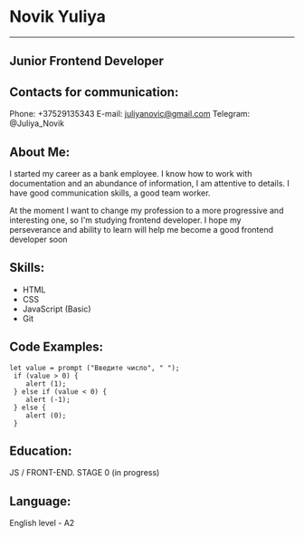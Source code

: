 # Novik Yuliya
***

## Junior Frontend Developer


## Contacts for communication:
Phone: +37529135343
E-mail: juliyanovic@gmail.com
Telegram: @Juliya_Novik


## About Me:
I started my career as a bank employee.
I know how to work with documentation and an abundance of information, I am attentive to details.
I have good communication skills, a good team worker.

At the moment I want to change my profession to a more progressive and interesting one, so I'm studying frontend developer.
I hope my perseverance and ability to learn will help me become a good frontend developer soon


## Skills:
* HTML
* CSS
* JavaScript (Basic)
* Git


## Code Examples:
```
let value = prompt ("Введите число", " ");
 if (value > 0) {
    alert (1);
 } else if (value < 0) {
    alert (-1);
 } else {
    alert (0);
 }
```

## Education:
JS / FRONT-END. STAGE 0 (in progress)

 
## Language:
English level - A2
